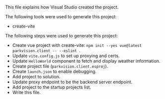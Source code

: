 This file explains how Visual Studio created the project.

The following tools were used to generate this project:
- create-vite

The following steps were used to generate this project:
- Create vue project with create-vite: `npm init --yes vue@latest parkvision.client -- --eslint `.
- Update `vite.config.js` to set up proxying and certs.
- Update `HelloWorld` component to fetch and display weather information.
- Create project file (`parkvision.client.esproj`).
- Create `launch.json` to enable debugging.
- Add project to solution.
- Update proxy endpoint to be the backend server endpoint.
- Add project to the startup projects list.
- Write this file.
